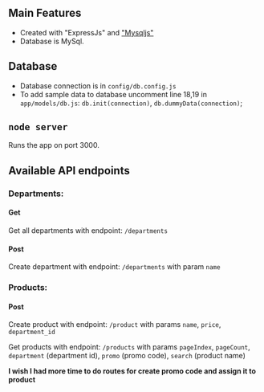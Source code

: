 ## Main Features

- Created with "ExpressJs" and ["Mysqljs"](https://github.com/mysqljs/mysql)
- Database is MySql.

## Database

- Database connection is in `config/db.config.js`
- To add sample data to database uncomment line 18,19 in `app/models/db.js`: `db.init(connection)`, `db.dummyData(connection)`;

## `node server`

Runs the app on port 3000.<br />

## Available API endpoints

### Departments:

#### Get

Get all departments with endpoint: `/departments`

#### Post

Create department with endpoint: `/departments`
with param `name`

### Products:

#### Post

Create product with endpoint: `/product`
with params `name`, `price`, `department_id`

Get products with endpoint: `/products`
with params `pageIndex`, `pageCount`, `department` (department id), `promo` (promo code), `search` (product name)

<b>I wish I had more time to do routes for create promo code and assign it to product</b>
